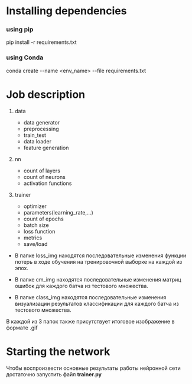 # Installing dependencies
### using pip
pip install -r requirements.txt

### using Conda
conda create --name <env_name> --file requirements.txt


# Job description
1) data
    * data generator
    * preprocessing
    * train_test
    * data loader
    * feature generation
    
2) nn
    * count of layers
    * count of neurons
    * activation functions
    
3) trainer
    * optimizer
    * parameters(learning_rate,...)
    * count of epochs
    * batch size
    * loss function
    * metrics
    * save/load
    
* В папке loss_img находятся последовательные изменения функции потерь
  в ходе обучения на тренировочной выборке на каждой из эпох.
  
* В папке cm_img находятся последовательные изменения 
  матриц ошибок для каждого батча из тестового множества.

* В папке class_img находятся последовательные изменения визуализации
  результатов классификации для каждого батча из тестового множества.
  
В каждой из 3 папок также присутствует итоговое изображение в формате .gif
    
# Starting the network
Чтобы воспроизвести основные результаты работы нейронной сети достаточно 
запустить файл __trainer.py__
